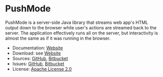 # PushMode #

PushMode is a server-side Java library that streams web app's HTML output down to the browser while user's actions are streamed back to the server. The application effectively runs all on the server, but interactivity is almost the same as if it was running in the browser.

* Documentation: [Website](https://pushmode.machinezoo.com/)
* Download: see [Website](https://pushmode.machinezoo.com/)
* Sources: [GitHub](https://github.com/robertvazan/pushmode), [Bitbucket](https://bitbucket.org/robertvazan/pushmode)
* Issues: [GitHub](https://github.com/robertvazan/pushmode/issues), [Bitbucket](https://bitbucket.org/robertvazan/pushmode/issues)
* License: [Apache License 2.0](https://www.apache.org/licenses/LICENSE-2.0)

